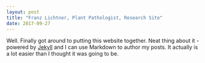 ```yaml
---
layout: post
title: "Franz Lichtner, Plant Pathologist, Research Site"
date: 2017-09-27
---
```


Well. Finally got around to putting this website together. Neat thing about it - powered by [Jekyll](http://jekyllrb.com) and I can use Markdown to author my posts. It actually is a lot easier than I thought it was going to be.

